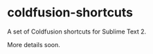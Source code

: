coldfusion-shortcuts
====================

A set of Coldfusion shortcuts for Sublime Text 2.

More details soon.